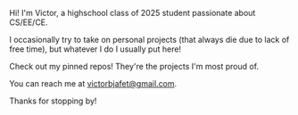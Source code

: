 Hi! I'm Victor, a highschool class of 2025 student passionate about CS/EE/CE.

I occasionally try to take on personal projects (that always die due to lack of free time), but whatever I do I usually put here!

Check out my pinned repos! They're the projects I'm most proud of.

You can reach me at victorbjafet@gmail.com.

Thanks for stopping by!

<!--
**victorbjafet/victorbjafet** is a ✨ _special_ ✨ repository because its `README.md` (this file) appears on your GitHub profile.

Here are some ideas to get you started:

- 🔭 I’m currently working on ...
- 🌱 I’m currently learning ...
- 👯 I’m looking to collaborate on ...
- 🤔 I’m looking for help with ...
- 💬 Ask me about ...
- 📫 How to reach me: ...
- 😄 Pronouns: ...
- ⚡ Fun fact: ...
-->
